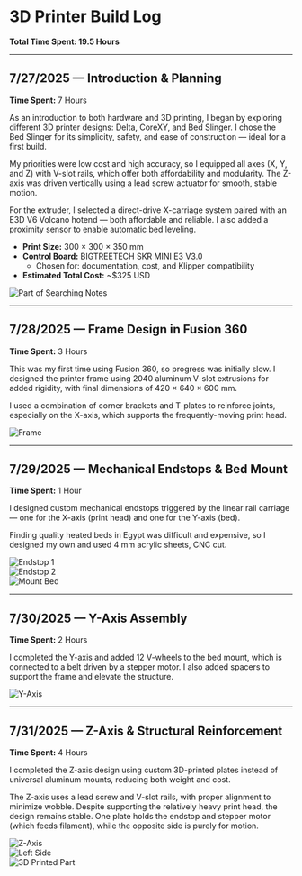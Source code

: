 # 3D Printer Build Log  
**Total Time Spent: 19.5 Hours**

---

## 7/27/2025 — Introduction & Planning  
**Time Spent:** 7 Hours

As an introduction to both hardware and 3D printing, I began by exploring different 3D printer designs: Delta, CoreXY, and Bed Slinger. I chose the Bed Slinger for its simplicity, safety, and ease of construction — ideal for a first build.

My priorities were low cost and high accuracy, so I equipped all axes (X, Y, and Z) with V-slot rails, which offer both affordability and modularity. The Z-axis was driven vertically using a lead screw actuator for smooth, stable motion.

For the extruder, I selected a direct-drive X-carriage system paired with an E3D V6 Volcano hotend — both affordable and reliable. I also added a proximity sensor to enable automatic bed leveling.

- **Print Size:** 300 × 300 × 350 mm  
- **Control Board:** BIGTREETECH SKR MINI E3 V3.0  
  - Chosen for: documentation, cost, and Klipper compatibility  
- **Estimated Total Cost:** ~$325 USD

![Part of Searching Notes](img/notes.png)

---

## 7/28/2025 — Frame Design in Fusion 360  
**Time Spent:** 3 Hours

This was my first time using Fusion 360, so progress was initially slow. I designed the printer frame using 2040 aluminum V-slot extrusions for added rigidity, with final dimensions of 420 × 640 × 600 mm.

I used a combination of corner brackets and T-plates to reinforce joints, especially on the X-axis, which supports the frequently-moving print head.

![Frame](img/frame.png)

---

## 7/29/2025 — Mechanical Endstops & Bed Mount  
**Time Spent:** 1 Hour

I designed custom mechanical endstops triggered by the linear rail carriage — one for the X-axis (print head) and one for the Y-axis (bed).

Finding quality heated beds in Egypt was difficult and expensive, so I designed my own and used 4 mm acrylic sheets, CNC cut.

![Endstop 1](img/endstop1.png)  
![Endstop 2](img/endstop2.png)  
![Mount Bed](img/mountbed.png)

---

## 7/30/2025 — Y-Axis Assembly  
**Time Spent:** 2 Hours

I completed the Y-axis and added 12 V-wheels to the bed mount, which is connected to a belt driven by a stepper motor. I also added spacers to support the frame and elevate the structure.

![Y-Axis](img/y_axis.png)

---

## 7/31/2025 — Z-Axis & Structural Reinforcement  
**Time Spent:** 4 Hours

I completed the Z-axis design using custom 3D-printed plates instead of universal aluminum mounts, reducing both weight and cost.

The Z-axis uses a lead screw and V-slot rails, with proper alignment to minimize wobble. Despite supporting the relatively heavy print head, the design remains stable. One plate holds the endstop and stepper motor (which feeds filament), while the opposite side is purely for motion.

![Z-Axis](img/z_axis.png)  
![Left Side](img/left_side.png)  
![3D Printed Part]()
